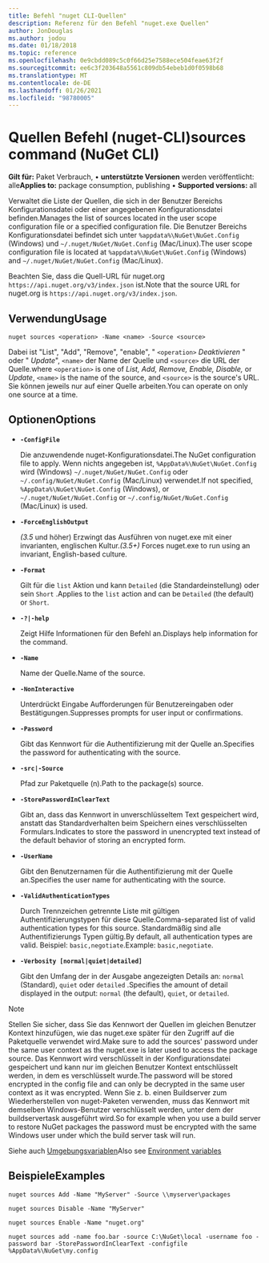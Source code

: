 ```yaml
---
title: Befehl "nuget CLI-Quellen"
description: Referenz für den Befehl "nuget.exe Quellen"
author: JonDouglas
ms.author: jodou
ms.date: 01/18/2018
ms.topic: reference
ms.openlocfilehash: 0e9cbdd089c5c0f66d25e7588ece504feae63f2f
ms.sourcegitcommit: ee6c3f203648a5561c809db54ebeb1d0f0598b68
ms.translationtype: MT
ms.contentlocale: de-DE
ms.lasthandoff: 01/26/2021
ms.locfileid: "98780005"
---
```

# <a name="sources-command-nuget-cli"></a><span data-ttu-id="473b0-103">Quellen Befehl (nuget-CLI)</span><span class="sxs-lookup"><span data-stu-id="473b0-103">sources command (NuGet CLI)</span></span>

<span data-ttu-id="473b0-104">**Gilt für:** Paket Verbrauch, &bullet; **unterstützte Versionen** werden veröffentlicht: alle</span><span class="sxs-lookup"><span data-stu-id="473b0-104">**Applies to:** package consumption, publishing &bullet; **Supported versions:** all</span></span>

<span data-ttu-id="473b0-105">Verwaltet die Liste der Quellen, die sich in der Benutzer Bereichs Konfigurationsdatei oder einer angegebenen Konfigurationsdatei befinden.</span><span class="sxs-lookup"><span data-stu-id="473b0-105">Manages the list of sources located in the user scope configuration file or a specified configuration file.</span></span> <span data-ttu-id="473b0-106">Die Benutzer Bereichs Konfigurationsdatei befindet sich unter `%appdata%\NuGet\NuGet.Config` (Windows) und `~/.nuget/NuGet/NuGet.Config` (Mac/Linux).</span><span class="sxs-lookup"><span data-stu-id="473b0-106">The user scope configuration file is located at `%appdata%\NuGet\NuGet.Config` (Windows) and `~/.nuget/NuGet/NuGet.Config` (Mac/Linux).</span></span>

<span data-ttu-id="473b0-107">Beachten Sie, dass die Quell-URL für nuget.org `https://api.nuget.org/v3/index.json` ist.</span><span class="sxs-lookup"><span data-stu-id="473b0-107">Note that the source URL for nuget.org is `https://api.nuget.org/v3/index.json`.</span></span>

## <a name="usage"></a><span data-ttu-id="473b0-108">Verwendung</span><span class="sxs-lookup"><span data-stu-id="473b0-108">Usage</span></span>

```cli
nuget sources <operation> -Name <name> -Source <source>
```

<span data-ttu-id="473b0-109">Dabei ist "List", "Add", "Remove", "enable", " `<operation>` *Deaktivieren* " oder " *Update*", `<name>` der Name der Quelle und `<source>` die URL der Quelle.</span><span class="sxs-lookup"><span data-stu-id="473b0-109">where `<operation>` is one of *List, Add, Remove, Enable, Disable,* or *Update*, `<name>` is the name of the source, and `<source>` is the source's URL.</span></span> <span data-ttu-id="473b0-110">Sie können jeweils nur auf einer Quelle arbeiten.</span><span class="sxs-lookup"><span data-stu-id="473b0-110">You can operate on only one source at a time.</span></span>

## <a name="options"></a><span data-ttu-id="473b0-111">Optionen</span><span class="sxs-lookup"><span data-stu-id="473b0-111">Options</span></span>

- **`-ConfigFile`**

  <span data-ttu-id="473b0-112">Die anzuwendende nuget-Konfigurationsdatei.</span><span class="sxs-lookup"><span data-stu-id="473b0-112">The NuGet configuration file to apply.</span></span> <span data-ttu-id="473b0-113">Wenn nichts angegeben ist, `%AppData%\NuGet\NuGet.Config` wird (Windows) `~/.nuget/NuGet/NuGet.Config` oder `~/.config/NuGet/NuGet.Config` (Mac/Linux) verwendet.</span><span class="sxs-lookup"><span data-stu-id="473b0-113">If not specified, `%AppData%\NuGet\NuGet.Config` (Windows), or `~/.nuget/NuGet/NuGet.Config` or `~/.config/NuGet/NuGet.Config` (Mac/Linux) is used.</span></span>

- **`-ForceEnglishOutput`**

  <span data-ttu-id="473b0-114">*(3.5* und höher) Erzwingt das Ausführen von nuget.exe mit einer invarianten, englischen Kultur.</span><span class="sxs-lookup"><span data-stu-id="473b0-114">*(3.5+)* Forces nuget.exe to run using an invariant, English-based culture.</span></span>

- **`-Format`**

  <span data-ttu-id="473b0-115">Gilt für die `list` Aktion und kann `Detailed` (die Standardeinstellung) oder sein `Short` .</span><span class="sxs-lookup"><span data-stu-id="473b0-115">Applies to the `list` action and can be `Detailed` (the default) or `Short`.</span></span>

- **`-?|-help`**

  <span data-ttu-id="473b0-116">Zeigt Hilfe Informationen für den Befehl an.</span><span class="sxs-lookup"><span data-stu-id="473b0-116">Displays help information for the command.</span></span>

- **`-Name`**

  <span data-ttu-id="473b0-117">Name der Quelle.</span><span class="sxs-lookup"><span data-stu-id="473b0-117">Name of the source.</span></span>

- **`-NonInteractive`**

  <span data-ttu-id="473b0-118">Unterdrückt Eingabe Aufforderungen für Benutzereingaben oder Bestätigungen.</span><span class="sxs-lookup"><span data-stu-id="473b0-118">Suppresses prompts for user input or confirmations.</span></span>

- **`-Password`**

  <span data-ttu-id="473b0-119">Gibt das Kennwort für die Authentifizierung mit der Quelle an.</span><span class="sxs-lookup"><span data-stu-id="473b0-119">Specifies the password for authenticating with the source.</span></span>

- **`-src|-Source`**

  <span data-ttu-id="473b0-120">Pfad zur Paketquelle (n).</span><span class="sxs-lookup"><span data-stu-id="473b0-120">Path to the package(s) source.</span></span>

- **`-StorePasswordInClearText`**

  <span data-ttu-id="473b0-121">Gibt an, dass das Kennwort in unverschlüsseltem Text gespeichert wird, anstatt das Standardverhalten beim Speichern eines verschlüsselten Formulars.</span><span class="sxs-lookup"><span data-stu-id="473b0-121">Indicates to store the password in unencrypted text instead of the default behavior of storing an encrypted form.</span></span>

- **`-UserName`**

  <span data-ttu-id="473b0-122">Gibt den Benutzernamen für die Authentifizierung mit der Quelle an.</span><span class="sxs-lookup"><span data-stu-id="473b0-122">Specifies the user name for authenticating with the source.</span></span>

- **`-ValidAuthenticationTypes`**

  <span data-ttu-id="473b0-123">Durch Trennzeichen getrennte Liste mit gültigen Authentifizierungstypen für diese Quelle.</span><span class="sxs-lookup"><span data-stu-id="473b0-123">Comma-separated list of valid authentication types for this source.</span></span> <span data-ttu-id="473b0-124">Standardmäßig sind alle Authentifizierungs Typen gültig.</span><span class="sxs-lookup"><span data-stu-id="473b0-124">By default, all authentication types are valid.</span></span> <span data-ttu-id="473b0-125">Beispiel: `basic,negotiate`.</span><span class="sxs-lookup"><span data-stu-id="473b0-125">Example: `basic,negotiate`.</span></span>

- **`-Verbosity [normal|quiet|detailed]`**

  <span data-ttu-id="473b0-126">Gibt den Umfang der in der Ausgabe angezeigten Details an: `normal` (Standard), `quiet` oder `detailed` .</span><span class="sxs-lookup"><span data-stu-id="473b0-126">Specifies the amount of detail displayed in the output: `normal` (the default), `quiet`, or `detailed`.</span></span>

> [!Note]
> <span data-ttu-id="473b0-127">Stellen Sie sicher, dass Sie das Kennwort der Quellen im gleichen Benutzer Kontext hinzufügen, wie das nuget.exe später für den Zugriff auf die Paketquelle verwendet wird.</span><span class="sxs-lookup"><span data-stu-id="473b0-127">Make sure to add the sources' password under the same user context as the nuget.exe is later used to access the package source.</span></span> <span data-ttu-id="473b0-128">Das Kennwort wird verschlüsselt in der Konfigurationsdatei gespeichert und kann nur im gleichen Benutzer Kontext entschlüsselt werden, in dem es verschlüsselt wurde.</span><span class="sxs-lookup"><span data-stu-id="473b0-128">The password will be stored encrypted in the config file and can only be decrypted in the same user context as it was encrypted.</span></span> <span data-ttu-id="473b0-129">Wenn Sie z. b. einen Buildserver zum Wiederherstellen von nuget-Paketen verwenden, muss das Kennwort mit demselben Windows-Benutzer verschlüsselt werden, unter dem der buildservertask ausgeführt wird.</span><span class="sxs-lookup"><span data-stu-id="473b0-129">So for example when you use a build server to restore NuGet packages the password must be encrypted with the same Windows user under which  the build server task will run.</span></span>

<span data-ttu-id="473b0-130">Siehe auch [Umgebungsvariablen](cli-ref-environment-variables.md)</span><span class="sxs-lookup"><span data-stu-id="473b0-130">Also see [Environment variables](cli-ref-environment-variables.md)</span></span>

## <a name="examples"></a><span data-ttu-id="473b0-131">Beispiele</span><span class="sxs-lookup"><span data-stu-id="473b0-131">Examples</span></span>

```cli
nuget sources Add -Name "MyServer" -Source \\myserver\packages

nuget sources Disable -Name "MyServer"

nuget sources Enable -Name "nuget.org"

nuget sources add -name foo.bar -source C:\NuGet\local -username foo -password bar -StorePasswordInClearText -configfile %AppData%\NuGet\my.config
```
